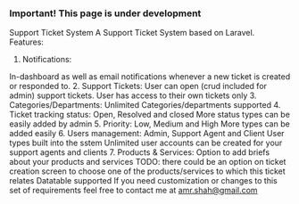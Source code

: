 <h3>Important! This page is under development</h3>
Support Ticket System
A Support Ticket System based on Laravel.
Features:

1. Notifications: 

In-dashboard as well as email notifications whenever a new ticket is created or responded to. 
2. Support Tickets:
User can open (crud included for admin) support tickets.
User has access to their own tickets only 
3. Categories/Departments:
Unlimited Categories/departments supported 
4. Ticket tracking status:
Open, Resolved and closed
More status types can be easily added by admin 
5. Priority:
Low, Medium and High
More types can be added easily 
6. Users management:
Admin, Support Agent and Client User types built into the sstem
Unlimited user accounts can be created for your support agents and clients 
7. Products & Services:
Option to add briefs about your products and services
TODO: there could be an option on ticket creation screen to choose one of the products/services to which this ticket relates
Datatable supported
If you need customization or changes to this set of requirements feel free to contact me at amr.shah@gmail.com
